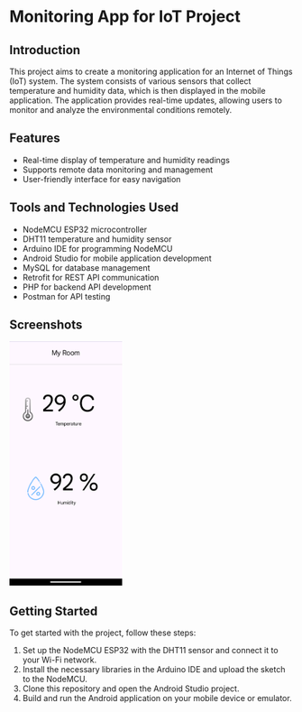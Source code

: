# Monitoring App for IoT Project

## Introduction
This project aims to create a monitoring application for an Internet of Things (IoT) system. The system consists of various sensors that collect temperature and humidity data, which is then displayed in the mobile application. The application provides real-time updates, allowing users to monitor and analyze the environmental conditions remotely.

## Features
- Real-time display of temperature and humidity readings
- Supports remote data monitoring and management
- User-friendly interface for easy navigation

## Tools and Technologies Used
- NodeMCU ESP32 microcontroller
- DHT11 temperature and humidity sensor
- Arduino IDE for programming NodeMCU
- Android Studio for mobile application development
- MySQL for database management
- Retrofit for REST API communication
- PHP for backend API development
- Postman for API testing

## Screenshots
<img src="screenshot/img1.png" width="200" />

## Getting Started
To get started with the project, follow these steps:

1. Set up the NodeMCU ESP32 with the DHT11 sensor and connect it to your Wi-Fi network.
2. Install the necessary libraries in the Arduino IDE and upload the sketch to the NodeMCU.
3. Clone this repository and open the Android Studio project.
4. Build and run the Android application on your mobile device or emulator.
